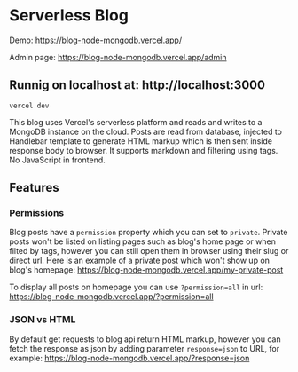 # Serverless Blog

Demo:
https://blog-node-mongodb.vercel.app/

Admin page:
https://blog-node-mongodb.vercel.app/admin

## Runnig on localhost at: http://localhost:3000
````
vercel dev
````

This blog uses Vercel's serverless platform and reads and writes to a MongoDB instance on the cloud. Posts are read from database, injected to Handlebar template to generate HTML markup which is then sent inside response body to browser. It supports markdown and filtering using tags. No JavaScript in frontend.


## Features
### Permissions
Blog posts have a `permission` property which you can set to `private`. Private posts won't be listed on listing pages such as blog's home page or when filted by tags, however you can still open them in browser using their slug or direct url. Here is an example of a private post which won't show up on blog's homepage:
https://blog-node-mongodb.vercel.app/my-private-post

To display all posts on homepage you can use `?permission=all` in url:
https://blog-node-mongodb.vercel.app/?permission=all
### JSON vs HTML
By default get requests to blog api return HTML markup, however you can fetch the response as json by adding parameter `response=json` to URL, for example:
https://blog-node-mongodb.vercel.app/?response=json


